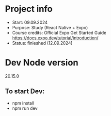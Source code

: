# Project info

-   Start: 09.09.2024
-   Purpose: Study (React Native + Expo)
-   Course credits: Official Expo Get Started Guide https://docs.expo.dev/tutorial/introduction/
-   Status: finieshed (12.09.2024)

# Dev Node version

20.15.0

## To start Dev:

-   npm install
-   npm run dev
